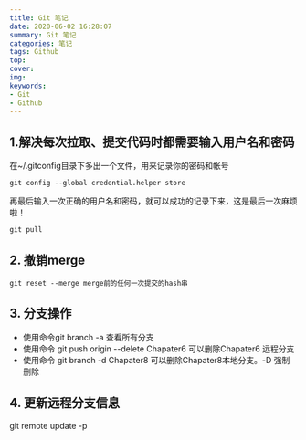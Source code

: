 ```yaml
---
title: Git 笔记
date: 2020-06-02 16:28:07
summary: Git 笔记
categories: 笔记
tags: Github
top: 
cover: 
img:
keywords: 
- Git 
- Github
---
```


## 1.解决每次拉取、提交代码时都需要输入用户名和密码
在~/.gitconfig目录下多出一个文件，用来记录你的密码和帐号
```
git config --global credential.helper store
```
再最后输入一次正确的用户名和密码，就可以成功的记录下来，这是最后一次麻烦啦！
```
git pull
```
## 2. 撤销merge
```
git reset --merge merge前的任何一次提交的hash串
```

## 3. 分支操作
  + 使用命令git branch -a 查看所有分支
  + 使用命令 git push origin --delete Chapater6   可以删除Chapater6 远程分支  
  + 使用命令 git branch -d Chapater8 			可以删除Chapater8本地分支。-D 强制删除
  
## 4. 更新远程分支信息
git remote update -p

